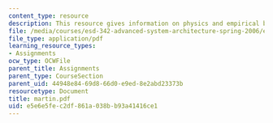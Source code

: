 ```yaml
---
content_type: resource
description: This resource gives information on physics and empirical biophysics.
file: /media/courses/esd-342-advanced-system-architecture-spring-2006/e5e6e5fec2df861a038bb93a41416ce1_martin.pdf
file_type: application/pdf
learning_resource_types:
- Assignments
ocw_type: OCWFile
parent_title: Assignments
parent_type: CourseSection
parent_uid: 44948e84-69d8-66d0-e9ed-8e2abd23373b
resourcetype: Document
title: martin.pdf
uid: e5e6e5fe-c2df-861a-038b-b93a41416ce1
---
```

